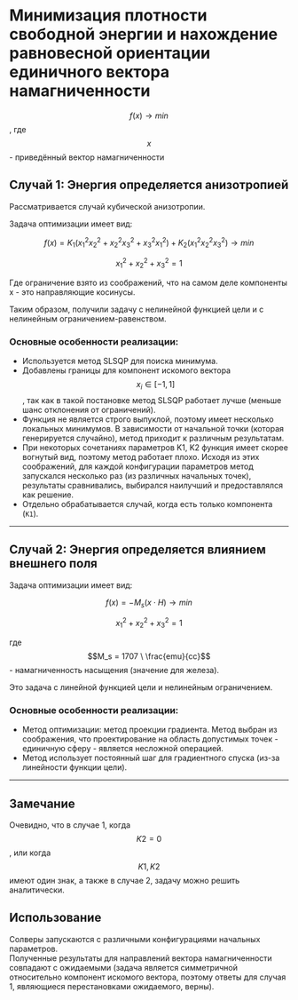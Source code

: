 # Минимизация плотности свободной энергии и нахождение равновесной ориентации единичного вектора намагниченности
$$f(x) \rightarrow min$$, где $$x$$ - приведённый вектор намагниченности

## Случай 1: Энергия определяется анизотропией

Рассматривается случай кубической анизотропии. 

Задача оптимизации имеет вид:  

$$f(x) = K_1 (x_1^2 x_2^2 + x_2^2 x_3^2 + x_3^2 x_1^2) + K_2 (x_1^2 x_2^2 x_3^2) \rightarrow min$$

$$x_1^2 + x_2^2 + x_3^2 = 1$$  

Где ограничение взято из соображений, что на самом деле компоненты x - это направляющие косинусы.

Таким образом, получили задачу с нелинейной функцией цели и с нелинейным ограничением-равенством.

### Основные особенности реализации:
- Используется метод SLSQP для поиска минимума.
- Добавлены границы для компонент искомого вектора $$x_i \in [-1, 1]$$, так как в такой постановке метод SLSQP работает лучше (меньше шанс отклонения от ограничений).
- Функция не является строго выпуклой, поэтому имеет несколько локальных минимумов. В зависимости от начальной точки (которая генерируется случайно), метод приходит к различным результатам.
- При некоторых сочетаниях параметров K1, K2 функция имеет скорее вогнутый вид, поэтому метод работает плохо. Исходя из этих соображений, для каждой конфигурации параметров метод запускался несколько раз (из различных начальных точек), результаты сравнивались, выбирался наилучший и предоставлялся как решение.
- Отдельно обрабатывается случай, когда есть только компонента (`K1`).

---

## Случай 2: Энергия определяется влиянием внешнего поля

Задача оптимизации имеет вид:  

$$f(x) = - M_s (x \cdot H) \rightarrow min$$

$$x_1^2 + x_2^2 + x_3^2 = 1$$  

где $$M_s = 1707 \ \frac{emu}{cc}$$ - намагниченность насыщения (значение для железа).

Это задача с линейной функцией цели и нелинейным ограничением.

### Основные особенности реализации:
- Метод оптимизации: метод проекции градиента. Метод выбран из соображения, что проектирование на область допустимых точек - единичную сферу - является несложной операцией.
- Метод использует постоянный шаг для градиентного спуска (из-за линейности функции цели).
---

## Замечание
Очевидно, что в случае 1, когда $$K2 = 0$$, или когда $$K1, K2$$ имеют один знак, а также в случае 2, задачу можно решить аналитически. 

## Использование
Солверы запускаются с различными конфигурациями начальных параметров.  
Полученные результаты для направлений вектора намагниченности совпадают с ожидаемыми (задача является симметричной относительно компонент искомого вектора, поэтому ответы для случая 1, являющиеся перестановками ожидаемого, верны).
